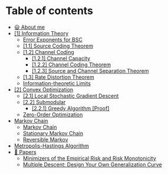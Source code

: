 # Table of contents

* [😃 About me](README.md)
* [\[1\] Information Theory](information\_theory/README.md)
  * [Error Exponents for BSC](information\_theory/error-exponents-for-bsc.md)
  * [\[1.1\] Source Coding Theorem](information\_theory/source\_coding\_theorem.md)
  * [\[1.2\] Channel Coding](information\_theory/channel\_coding/README.md)
    * [\[1.2.1\] Channel Capacity](information\_theory/channel\_coding/channel-capacity.md)
    * [\[1.2.2\] Channel Coding Theorem](information\_theory/channel\_coding/channel\_coding\_theorem.md)
    * [\[1.2.3\] Source and Channel Separation Theorem](information\_theory/channel\_coding/source-and-channel-separation-theorem.md)
  * [\[1.3\] Rate Distortion Theorem](information\_theory/rate-distortion-theorem.md)
  * [Information-theoretic Limits](information\_theory/information-theoretic-limits.md)
* [\[2\] Convex Optimization](convex\_optimization/README.md)
  * [\[2.1\] Local Stochastic Gradient Descent](convex\_optimization/local\_stochastic\_gradient\_descent.md)
  * [\[2.2\] Submodular](convex\_optimization/submodular/README.md)
    * [\[2.2.1\] Greedy Algorithm \[Proof\]](convex\_optimization/submodular/greedy-algorithm.md)
  * [Zero-Order Optimization](convex\_optimization/zero-order-optimization.md)
* [Markov Chain](markov-chain/README.md)
  * [Markov Chain](markov-chain/markov-chain.md)
  * [Stationary Markov Chain](markov-chain/stationary-markov-chain.md)
  * [Reversible Markov](markov-chain/reversible-markov.md)
* [Metropolis-Hastings Algorithm](metropolis-hastings-algorithm.md)
* [🍟 Papers](papers/README.md)
  * [Minimizers of the Empirical Risk and Risk Monotonicity](papers/minimizers-of-the-empirical-risk-and-risk-monotonicity.md)
  * [Multiple Descent: Design Your Own Generalization Curve](papers/multiple-descent-design-your-own-generalization-curve.md)
